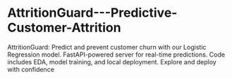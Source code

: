 # AttritionGuard---Predictive-Customer-Attrition
AttritionGuard: Predict and prevent customer churn with our Logistic Regression model. FastAPI-powered server for real-time predictions. Code includes EDA, model training, and local deployment. Explore and deploy with confidence
